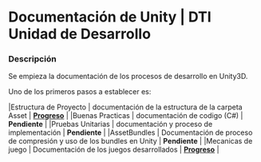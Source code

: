 # Documentación de Unity | DTI Unidad de Desarrollo
### Descripción
Se empieza la documentación de los procesos de desarrollo en Unity3D.

Uno de los primeros pasos a establecer es:

|Estructura de Proyecto | documentación de la estructura de la carpeta Asset | **[Progreso](./unityStructure.md)** |
|Buenas Practicas | documentación de codigo (C#) | **Pendiente** |
|Pruebas Unitarias | documentación y proceso de implementación | **Pendiente** |
|AssetBundles | Documentación de proceso de compresión y uso de los bundles en Unity | **Pendiente** |
|Mecanicas de juego | Documentación de los juegos desarrollados | **[Progreso](https://drive.google.com/file/d/1uVee_rgTeIcxRR3cBiedA1nZomaZZzT1/view?usp=sharing)** |

